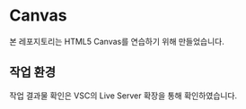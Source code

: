 # Canvas

본 레포지토리는 HTML5 Canvas를 연습하기 위해 만들었습니다.

## 작업 환경

작업 결과물 확인은 VSC의 Live Server 확장을 통해 확인하였습니다.

